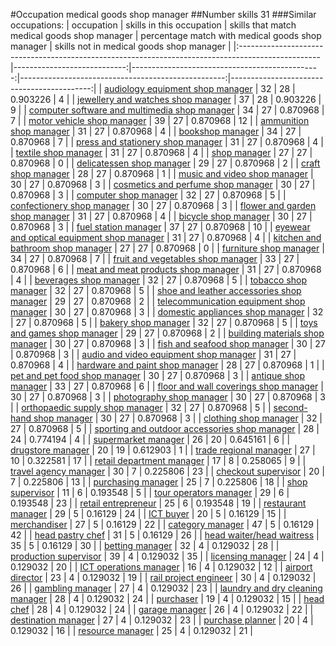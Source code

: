 #Occupation medical goods shop manager
##Number skills 31
###Similar occupations:
| occupation                                                                                        |   skills in this occupation |   skills that match medical goods shop manager |   percentage match with medical goods shop manager |   skills not in medical goods shop manager |
|:--------------------------------------------------------------------------------------------------|----------------------------:|-----------------------------------------------:|---------------------------------------------------:|-------------------------------------------:|
| [audiology equipment shop manager](audiology_equipment_shop_manager.md)                           |                          32 |                                             28 |                                           0.903226 |                                          4 |
| [jewellery and watches shop manager](jewellery_and_watches_shop_manager.md)                       |                          37 |                                             28 |                                           0.903226 |                                          9 |
| [computer software and multimedia shop manager](computer_software_and_multimedia_shop_manager.md) |                          34 |                                             27 |                                           0.870968 |                                          7 |
| [motor vehicle shop manager](motor_vehicle_shop_manager.md)                                       |                          39 |                                             27 |                                           0.870968 |                                         12 |
| [ammunition shop manager](ammunition_shop_manager.md)                                             |                          31 |                                             27 |                                           0.870968 |                                          4 |
| [bookshop manager](bookshop_manager.md)                                                           |                          34 |                                             27 |                                           0.870968 |                                          7 |
| [press and stationery shop manager](press_and_stationery_shop_manager.md)                         |                          31 |                                             27 |                                           0.870968 |                                          4 |
| [textile shop manager](textile_shop_manager.md)                                                   |                          31 |                                             27 |                                           0.870968 |                                          4 |
| [shop manager](shop_manager.md)                                                                   |                          27 |                                             27 |                                           0.870968 |                                          0 |
| [delicatessen shop manager](delicatessen_shop_manager.md)                                         |                          29 |                                             27 |                                           0.870968 |                                          2 |
| [craft shop manager](craft_shop_manager.md)                                                       |                          28 |                                             27 |                                           0.870968 |                                          1 |
| [music and video shop manager](music_and_video_shop_manager.md)                                   |                          30 |                                             27 |                                           0.870968 |                                          3 |
| [cosmetics and perfume shop manager](cosmetics_and_perfume_shop_manager.md)                       |                          30 |                                             27 |                                           0.870968 |                                          3 |
| [computer shop manager](computer_shop_manager.md)                                                 |                          32 |                                             27 |                                           0.870968 |                                          5 |
| [confectionery shop manager](confectionery_shop_manager.md)                                       |                          30 |                                             27 |                                           0.870968 |                                          3 |
| [flower and garden shop manager](flower_and_garden_shop_manager.md)                               |                          31 |                                             27 |                                           0.870968 |                                          4 |
| [bicycle shop manager](bicycle_shop_manager.md)                                                   |                          30 |                                             27 |                                           0.870968 |                                          3 |
| [fuel station manager](fuel_station_manager.md)                                                   |                          37 |                                             27 |                                           0.870968 |                                         10 |
| [eyewear and optical equipment shop manager](eyewear_and_optical_equipment_shop_manager.md)       |                          31 |                                             27 |                                           0.870968 |                                          4 |
| [kitchen and bathroom shop manager](kitchen_and_bathroom_shop_manager.md)                         |                          27 |                                             27 |                                           0.870968 |                                          0 |
| [furniture shop manager](furniture_shop_manager.md)                                               |                          34 |                                             27 |                                           0.870968 |                                          7 |
| [fruit and vegetables shop manager](fruit_and_vegetables_shop_manager.md)                         |                          33 |                                             27 |                                           0.870968 |                                          6 |
| [meat and meat products shop manager](meat_and_meat_products_shop_manager.md)                     |                          31 |                                             27 |                                           0.870968 |                                          4 |
| [beverages shop manager](beverages_shop_manager.md)                                               |                          32 |                                             27 |                                           0.870968 |                                          5 |
| [tobacco shop manager](tobacco_shop_manager.md)                                                   |                          32 |                                             27 |                                           0.870968 |                                          5 |
| [shoe and leather accessories shop manager](shoe_and_leather_accessories_shop_manager.md)         |                          29 |                                             27 |                                           0.870968 |                                          2 |
| [telecommunication equipment shop manager](telecommunication_equipment_shop_manager.md)           |                          30 |                                             27 |                                           0.870968 |                                          3 |
| [domestic appliances shop manager](domestic_appliances_shop_manager.md)                           |                          32 |                                             27 |                                           0.870968 |                                          5 |
| [bakery shop manager](bakery_shop_manager.md)                                                     |                          32 |                                             27 |                                           0.870968 |                                          5 |
| [toys and games shop manager](toys_and_games_shop_manager.md)                                     |                          29 |                                             27 |                                           0.870968 |                                          2 |
| [building materials shop manager](building_materials_shop_manager.md)                             |                          30 |                                             27 |                                           0.870968 |                                          3 |
| [fish and seafood shop manager](fish_and_seafood_shop_manager.md)                                 |                          30 |                                             27 |                                           0.870968 |                                          3 |
| [audio and video equipment shop manager](audio_and_video_equipment_shop_manager.md)               |                          31 |                                             27 |                                           0.870968 |                                          4 |
| [hardware and paint shop manager](hardware_and_paint_shop_manager.md)                             |                          28 |                                             27 |                                           0.870968 |                                          1 |
| [pet and pet food shop manager](pet_and_pet_food_shop_manager.md)                                 |                          30 |                                             27 |                                           0.870968 |                                          3 |
| [antique shop manager](antique_shop_manager.md)                                                   |                          33 |                                             27 |                                           0.870968 |                                          6 |
| [floor and wall coverings shop manager](floor_and_wall_coverings_shop_manager.md)                 |                          30 |                                             27 |                                           0.870968 |                                          3 |
| [photography shop manager](photography_shop_manager.md)                                           |                          30 |                                             27 |                                           0.870968 |                                          3 |
| [orthopaedic supply shop manager](orthopaedic_supply_shop_manager.md)                             |                          32 |                                             27 |                                           0.870968 |                                          5 |
| [second-hand shop manager](second-hand_shop_manager.md)                                           |                          30 |                                             27 |                                           0.870968 |                                          3 |
| [clothing shop manager](clothing_shop_manager.md)                                                 |                          32 |                                             27 |                                           0.870968 |                                          5 |
| [sporting and outdoor accessories shop manager](sporting_and_outdoor_accessories_shop_manager.md) |                          28 |                                             24 |                                           0.774194 |                                          4 |
| [supermarket manager](supermarket_manager.md)                                                     |                          26 |                                             20 |                                           0.645161 |                                          6 |
| [drugstore manager](drugstore_manager.md)                                                         |                          20 |                                             19 |                                           0.612903 |                                          1 |
| [trade regional manager](trade_regional_manager.md)                                               |                          27 |                                             10 |                                           0.322581 |                                         17 |
| [retail department manager](retail_department_manager.md)                                         |                          17 |                                              8 |                                           0.258065 |                                          9 |
| [travel agency manager](travel_agency_manager.md)                                                 |                          30 |                                              7 |                                           0.225806 |                                         23 |
| [checkout supervisor](checkout_supervisor.md)                                                     |                          20 |                                              7 |                                           0.225806 |                                         13 |
| [purchasing manager](purchasing_manager.md)                                                       |                          25 |                                              7 |                                           0.225806 |                                         18 |
| [shop supervisor](shop_supervisor.md)                                                             |                          11 |                                              6 |                                           0.193548 |                                          5 |
| [tour operators manager](tour_operators_manager.md)                                               |                          29 |                                              6 |                                           0.193548 |                                         23 |
| [retail entrepreneur](retail_entrepreneur.md)                                                     |                          25 |                                              6 |                                           0.193548 |                                         19 |
| [restaurant manager](restaurant_manager.md)                                                       |                          29 |                                              5 |                                           0.16129  |                                         24 |
| [ICT buyer](ICT_buyer.md)                                                                         |                          20 |                                              5 |                                           0.16129  |                                         15 |
| [merchandiser](merchandiser.md)                                                                   |                          27 |                                              5 |                                           0.16129  |                                         22 |
| [category manager](category_manager.md)                                                           |                          47 |                                              5 |                                           0.16129  |                                         42 |
| [head pastry chef](head_pastry_chef.md)                                                           |                          31 |                                              5 |                                           0.16129  |                                         26 |
| [head waiter/head waitress](head_waiter-head_waitress.md)                                         |                          35 |                                              5 |                                           0.16129  |                                         30 |
| [betting manager](betting_manager.md)                                                             |                          32 |                                              4 |                                           0.129032 |                                         28 |
| [production supervisor](production_supervisor.md)                                                 |                          39 |                                              4 |                                           0.129032 |                                         35 |
| [licensing manager](licensing_manager.md)                                                         |                          24 |                                              4 |                                           0.129032 |                                         20 |
| [ICT operations manager](ICT_operations_manager.md)                                               |                          16 |                                              4 |                                           0.129032 |                                         12 |
| [airport director](airport_director.md)                                                           |                          23 |                                              4 |                                           0.129032 |                                         19 |
| [rail project engineer](rail_project_engineer.md)                                                 |                          30 |                                              4 |                                           0.129032 |                                         26 |
| [gambling manager](gambling_manager.md)                                                           |                          27 |                                              4 |                                           0.129032 |                                         23 |
| [laundry and dry cleaning manager](laundry_and_dry_cleaning_manager.md)                           |                          28 |                                              4 |                                           0.129032 |                                         24 |
| [purchaser](purchaser.md)                                                                         |                          19 |                                              4 |                                           0.129032 |                                         15 |
| [head chef](head_chef.md)                                                                         |                          28 |                                              4 |                                           0.129032 |                                         24 |
| [garage manager](garage_manager.md)                                                               |                          26 |                                              4 |                                           0.129032 |                                         22 |
| [destination manager](destination_manager.md)                                                     |                          27 |                                              4 |                                           0.129032 |                                         23 |
| [purchase planner](purchase_planner.md)                                                           |                          20 |                                              4 |                                           0.129032 |                                         16 |
| [resource manager](resource_manager.md)                                                           |                          25 |                                              4 |                                           0.129032 |                                         21 |
